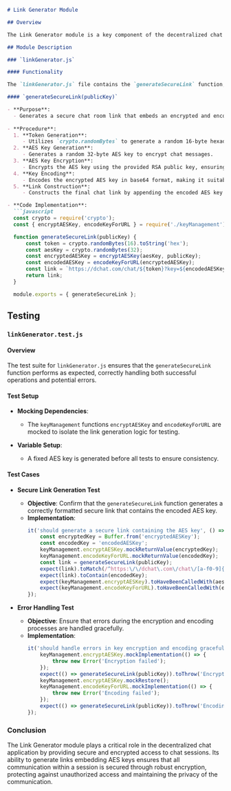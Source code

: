 ```markdown
# Link Generator Module

## Overview

The Link Generator module is a key component of the decentralized chat application, tasked with generating secure, encrypted links that embed an AES key. These links are crucial for initiating encrypted chat sessions, ensuring secure communication between participants.

## Module Description

### `linkGenerator.js`

#### Functionality

The `linkGenerator.js` file contains the `generateSecureLink` function, responsible for creating secure links for chat rooms.

#### `generateSecureLink(publicKey)`

- **Purpose**: 
  - Generates a secure chat room link that embeds an encrypted and encoded AES key. This link is crucial for starting secure chat sessions, ensuring that all messages within the session are encrypted using the AES key.
  
- **Procedure**:
  1. **Token Generation**: 
     - Utilizes `crypto.randomBytes` to generate a random 16-byte hexadecimal token, serving as a unique identifier for the chat session.
  2. **AES Key Generation**: 
     - Generates a random 32-byte AES key to encrypt chat messages.
  3. **AES Key Encryption**: 
     - Encrypts the AES key using the provided RSA public key, ensuring that only the holder of the corresponding RSA private key can decrypt it.
  4. **Key Encoding**: 
     - Encodes the encrypted AES key in base64 format, making it suitable for URL inclusion.
  5. **Link Construction**: 
     - Constructs the final chat link by appending the encoded AES key as a query parameter.

- **Code Implementation**:
  ```javascript
  const crypto = require('crypto');
  const { encryptAESKey, encodeKeyForURL } = require('./keyManagement');

  function generateSecureLink(publicKey) {
      const token = crypto.randomBytes(16).toString('hex');
      const aesKey = crypto.randomBytes(32);
      const encryptedAESKey = encryptAESKey(aesKey, publicKey);
      const encodedAESKey = encodeKeyForURL(encryptedAESKey);
      const link = `https://dchat.com/chat/${token}?key=${encodedAESKey}`;
      return link;
  }

  module.exports = { generateSecureLink };
  ```

## Testing

### `linkGenerator.test.js`

#### Overview

The test suite for `linkGenerator.js` ensures that the `generateSecureLink` function performs as expected, correctly handling both successful operations and potential errors.

#### Test Setup

- **Mocking Dependencies**: 
  - The `keyManagement` functions `encryptAESKey` and `encodeKeyForURL` are mocked to isolate the link generation logic for testing.

- **Variable Setup**: 
  - A fixed AES key is generated before all tests to ensure consistency.

#### Test Cases

- **Secure Link Generation Test**
  - **Objective**: Confirm that the `generateSecureLink` function generates a correctly formatted secure link that contains the encoded AES key.
  - **Implementation**:
    ```javascript
    it('should generate a secure link containing the AES key', () => {
        const encryptedKey = Buffer.from('encryptedAESKey');
        const encodedKey = 'encodedAESKey';
        keyManagement.encryptAESKey.mockReturnValue(encryptedKey);
        keyManagement.encodeKeyForURL.mockReturnValue(encodedKey);
        const link = generateSecureLink(publicKey);
        expect(link).toMatch(/^https:\/\/dchat\.com\/chat\/[a-f0-9]{32}\?key=encodedAESKey$/);
        expect(link).toContain(encodedKey);
        expect(keyManagement.encryptAESKey).toHaveBeenCalledWith(aesKey, publicKey);
        expect(keyManagement.encodeKeyForURL).toHaveBeenCalledWith(encryptedKey);
    });
    ```

- **Error Handling Test**
  - **Objective**: Ensure that errors during the encryption and encoding processes are handled gracefully.
  - **Implementation**:
    ```javascript
    it('should handle errors in key encryption and encoding gracefully', () => {
        keyManagement.encryptAESKey.mockImplementation(() => {
            throw new Error('Encryption failed');
        });
        expect(() => generateSecureLink(publicKey)).toThrow('Encryption failed');
        keyManagement.encryptAESKey.mockRestore();
        keyManagement.encodeKeyForURL.mockImplementation(() => {
            throw new Error('Encoding failed');
        });
        expect(() => generateSecureLink(publicKey)).toThrow('Encoding failed');
    });
    ```

### Conclusion

The Link Generator module plays a critical role in the decentralized chat application by providing secure and encrypted access to chat sessions. Its ability to generate links embedding AES keys ensures that all communication within a session is secured through robust encryption, protecting against unauthorized access and maintaining the privacy of the communication.
```